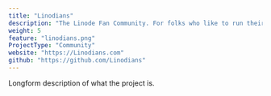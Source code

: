 ```yaml
---
title: "Linodians"
description: "The Linode Fan Community. For folks who like to run their own servers and share tips with each other."
weight: 5
feature: "linodians.png"
ProjectType: "Community"
website: "https://Linodians.com"
github: "https://github.com/Linodians"
---
```


Longform description of what the project is.
